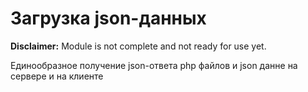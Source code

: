 # Загрузка json-данных
**Disclaimer:** Module is not complete and not ready for use yet.

Единообразное получение json-ответа php файлов и json данне на сервере и на клиенте